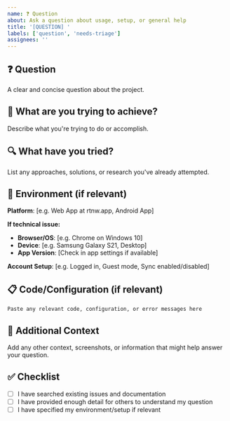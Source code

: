 ```yaml
---
name: ❓ Question
about: Ask a question about usage, setup, or general help
title: '[QUESTION] '
labels: ['question', 'needs-triage']
assignees: ''
---
```


## ❓ Question
A clear and concise question about the project.

## 🎯 What are you trying to achieve?
Describe what you're trying to do or accomplish.

## 🔍 What have you tried?
List any approaches, solutions, or research you've already attempted.

## 📱 Environment (if relevant)
**Platform**: [e.g. Web App at rtnw.app, Android App]

**If technical issue:**
- **Browser/OS**: [e.g. Chrome on Windows 10]
- **Device**: [e.g. Samsung Galaxy S21, Desktop]
- **App Version**: [Check in app settings if available]

**Account Setup**: [e.g. Logged in, Guest mode, Sync enabled/disabled]

## 📋 Code/Configuration (if relevant)
```
Paste any relevant code, configuration, or error messages here
```

## 📄 Additional Context
Add any other context, screenshots, or information that might help answer your question.

## ✅ Checklist
- [ ] I have searched existing issues and documentation
- [ ] I have provided enough detail for others to understand my question
- [ ] I have specified my environment/setup if relevant